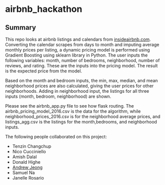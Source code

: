 # airbnb_hackathon

## Summary

This repo looks at airbnb listings and calendars from [insideairbnb.com](http://insideairbnb.com/get-the-data.html). Converting the calendar scrapes from days to month and imputing average monthly prices per listing, a dynamic pricing model is performed using Gradient Boosting using sklearn library in Python. The user inputs the following variables: month, number of bedrooms, neighborhood, number of reviews, and rating. These are the inputs into the pricing model. The result is the expected price from the model. 

Based on the month and bedroom inputs, the min, max, median, and mean neighborhood prices are also calculated, giving the user prices for other neighborhoods. Adding in neighborhood input, the listings for all three inputs (month, bedroom, neighborhood) are shown.

Please see the airbnb_app.py file to see how flask routing. The airbnb_pricing_model_2016.csv is the data for the algorithm, while neighborhood_prices_2016.csv is for the neighborhood average prices, and listings_agg.csv is the listings for the month,bedrooms, and neighborhood inputs.

The following people collaborated on this project:
* Tenzin Changchup
* Nico Cucciniello
* Amish Dalal
* Donald Highe
* [Andrew Jeong](https://github.com/AndrewJeong89)
* Samuel Na
* Janelle Rosario




